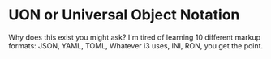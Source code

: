 # UON or Universal Object Notation
Why does this exist you might ask? I'm tired of learning 10 different markup formats: JSON, YAML, TOML, Whatever i3 uses, INI, RON, you get the point.
